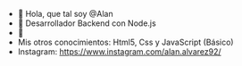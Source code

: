 - 👋 Hola, que tal soy @Alan
- 👀 Desarrollador Backend con Node.js
- 🌱 
- Mis otros conocimientos: Html5, Css y JavaScript (Básico)
- Instagram: https://www.instagram.com/alan.alvarez92/

<!---
Zequiel92/Zequiel92 is a ✨ special ✨ repository because its `README.md` (this file) appears on your GitHub profile.
You can click the Preview link to take a look at your changes.
--->

